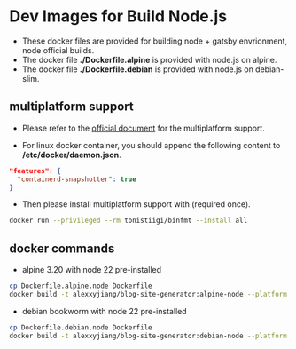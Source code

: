 # Dev Images for Build Node.js
* These docker files are provided for building node + gatsby envrionment, node official builds.
* The docker file **./Dockerfile.alpine** is provided with node.js on alpine.
* The docker file **./Dockerfile.debian** is provided with node.js on debian-slim.

## multiplatform support
* Please refer to the [official document](https://docs.docker.com/build/guide/multi-platform/) for the multiplatform support.

* For linux docker container, you should append the following content to **/etc/docker/daemon.json**.
```json
"features": {
  "containerd-snapshotter": true
}
```

* Then please install multiplatform support with (required once).
```sh
docker run --privileged --rm tonistiigi/binfmt --install all
```

## docker commands
* alpine 3.20 with node 22 pre-installed
```sh
cp Dockerfile.alpine.node Dockerfile
docker build -t alexxyjiang/blog-site-generator:alpine-node --platform linux/amd64,linux/arm64 .
```

* debian bookworm with node 22 pre-installed
```sh
cp Dockerfile.debian.node Dockerfile
docker build -t alexxyjiang/blog-site-generator:debian-node --platform linux/amd64,linux/arm64 .
```
